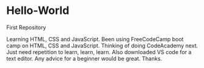 # Hello-World
First Repository

Learning HTML, CSS and JavaScript. Been using FreeCodeCamp boot camp on HTML, CSS and JavaScript. Thinking of doing CodeAcademy next. Just need repetition to learn, learn, learn. Also downloaded VS code for a text editor. Any advice for a beginner would be great. Thanks.

